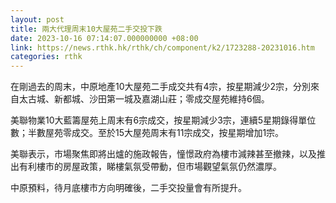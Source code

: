 ```yaml
---
layout: post
title: 兩大代理周末10大屋苑二手交投下跌
date: 2023-10-16 07:14:07.000000000 +08:00
link: https://news.rthk.hk/rthk/ch/component/k2/1723288-20231016.htm
categories: rthk
---
```


在剛過去的周末，中原地產10大屋苑二手成交共有4宗，按星期減少2宗，分別來自太古城、新都城、沙田第一城及嘉湖山莊；零成交屋苑維持6個。

美聯物業10大藍籌屋苑上周末有6宗成交，按星期減少3宗，連續5星期錄得單位數；半數屋苑零成交。至於15大屋苑周末有11宗成交，按星期增加1宗。

美聯表示，市場聚焦即將出爐的施政報告，憧憬政府為樓市減辣甚至撤辣，以及推出有利樓市的房屋政策，睇樓氣氛受帶動，但市場觀望氣氛仍然濃厚。

中原預料，待月底樓市方向明確後，二手交投量會有所提升。
